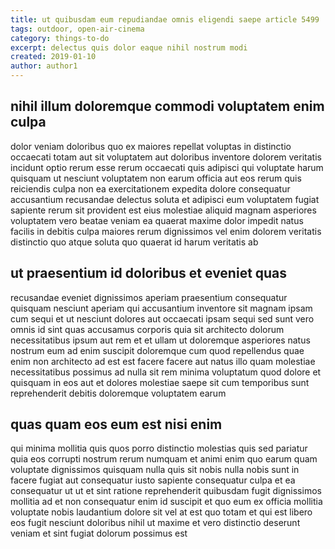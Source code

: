 ```yaml
---
title: ut quibusdam eum repudiandae omnis eligendi saepe article 5499
tags: outdoor, open-air-cinema
category: things-to-do
excerpt: delectus quis dolor eaque nihil nostrum modi
created: 2019-01-10
author: author1
---
```


## nihil illum doloremque commodi voluptatem enim culpa

dolor veniam doloribus quo ex maiores repellat voluptas in distinctio occaecati totam aut sit voluptatem aut doloribus inventore dolorem veritatis incidunt optio rerum esse rerum occaecati quis adipisci qui voluptate harum quisquam ut nesciunt voluptatem non earum officia aut eos rerum quis reiciendis culpa non ea exercitationem expedita dolore consequatur accusantium recusandae delectus soluta et adipisci eum voluptatem fugiat sapiente rerum sit provident est eius molestiae aliquid magnam asperiores voluptatem vero beatae veniam ea quaerat maxime dolor impedit natus facilis in debitis culpa maiores rerum dignissimos vel enim dolorem veritatis distinctio quo atque soluta quo quaerat id harum veritatis ab

## ut praesentium id doloribus et eveniet quas

recusandae eveniet dignissimos aperiam praesentium consequatur quisquam nesciunt aperiam qui accusantium inventore sit magnam ipsam cum sequi et ut nesciunt dolores aut occaecati ipsam sequi sed sunt vero omnis id sint quas accusamus corporis quia sit architecto dolorum necessitatibus ipsum aut rem et et ullam ut doloremque asperiores natus nostrum eum ad enim suscipit doloremque cum quod repellendus quae enim non architecto ad est est facere facere aut natus illo quam molestiae necessitatibus possimus ad nulla sit rem minima voluptatum quod dolore et quisquam in eos aut et dolores molestiae saepe sit cum temporibus sunt reprehenderit debitis doloremque voluptatem earum

## quas quam eos eum est nisi enim

qui minima mollitia quis quos porro distinctio molestias quis sed pariatur quia eos corrupti nostrum rerum numquam et animi enim quo earum quam voluptate dignissimos quisquam nulla quis sit nobis nulla nobis sunt in facere fugiat aut consequatur iusto sapiente consequatur culpa et ea consequatur ut ut et sint ratione reprehenderit quibusdam fugit dignissimos mollitia ad et non consequatur enim id suscipit et quo eum ex officia mollitia voluptate nobis laudantium dolore sit vel at est quo totam et qui est libero eos fugit nesciunt doloribus nihil ut maxime et vero distinctio deserunt veniam et sint fugiat dolorum possimus est
